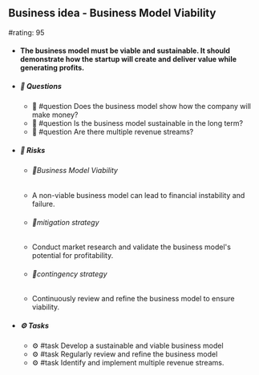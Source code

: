 ## Business idea - Business Model Viability
#rating: 95
- #### The business model must be viable and sustainable. It should demonstrate how the startup will create and deliver value while generating profits.
- ##### 💭 Questions
  - 💭 #question Does the business model show how the company will make money?
  - 💭 #question Is the business model sustainable in the long term?
  - 💭 #question Are there multiple revenue streams?
- ##### 🚨 Risks

  - ###### 🚨Business Model Viability
  - A non-viable business model can lead to financial instability and failure.
  - ###### 🚨mitigation strategy
  - Conduct market research and validate the business model's potential for profitability.
  - ###### 🚨contingency strategy
  - Continuously review and refine the business model to ensure viability.
- ##### ⚙️ Tasks
  - ⚙️ #task Develop a sustainable and viable business model
  - ⚙️ #task  Regularly review and refine the business model
  - ⚙️ #task  Identify and implement multiple revenue streams.


